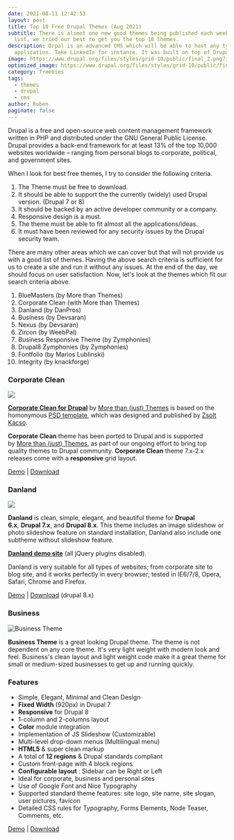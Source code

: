 ```yaml
---
date: 2021-08-11 12:42:53
layout: post
title: Top 10 Free Drupal Themes (Aug 2021)
subtitle: There is alsmot one new good themes being published each week. In this
  list, we tried our best to get you the top 10 themes.
description: Drpal is an advanced CMS which will be able to host any type of web
  application. Take LinkedIn for instance. It was built on top of Drupal
image: https://www.drupal.org/files/styles/grid-10/public/final_2.png?itok=9yH_m2IU
optimized_image: https://www.drupal.org/files/styles/grid-10/public/final_2.png?itok=9yH_m2IU
category: freebies
tags:
  - themes
  - drupal
  - cms
author: Ruben
paginate: false
---
```

Drupal is a free and open-source web content management framework written in PHP and distributed under the GNU General Public License. Drupal provides a back-end framework for at least 13% of the top 10,000 websites worldwide – ranging from personal blogs to corporate, political, and government sites.

When I look for best free themes, I try to consider the following criteria. 

1. The Theme must be free to download.
2. It should be able to support the the currently (widely) used Drupal version. (Drupal 7 or 8)
3. It should be backed by an active developer community or a company.
4. Responsive design is a must.
5. The theme must be able to fit almost all the applications/ideas.
6. It must have been reviewed for any security issues by the Drupal security team.

There are many other areas which we can cover but that will not provide us with a good list of themes. Having the above search criteria is sufficient for us to create a site and run it without any issues. At the end of the day, we should focus on user satisfaction. Now, let's look at the themes which fit our search criteria above.

1. BlueMasters (by More than Themes)
2. Corporate Clean (with More than Themes)
3. Danland (by DanPros)
4. Business (by Devsaran)
5. Nexus (by Devsaran)
6. Zircon (by WeebPal)
7. Business Responsive Theme (by Zymphonies)
8. Drupal8 Zymphonies (by Zymphonies)
9. Fontfolio (by Marios Lublinski)
10. Integrity (by knackforge)

### Corporate Clean

![](https://live.staticflickr.com/6141/5930665407_4decc6b5ef_c.jpg)

**[Corporate Clean for Drupal](http://goo.gl/Cid6D)** by [More than (just) Themes](http://www.morethanthemes.com/?utm_source=corporateclean_drupal&utm_medium=corporateclean_drupal&utm_campaign=corporateclean_drupal&mt-referral=drupalorg-corporateclean) is based on the homonymous [PSD template](http://mttdownloads.s3.amazonaws.com/projects/kaolti/corporateclean_psds.zip), which was designed and published by [Zsolt Kacso](http://www.kaolti.com/).

**Corporate Clean** theme has been ported to Drupal and is supported by [More than (just) Themes](http://www.morethanthemes.com/?utm_source=corporateclean_drupal&utm_medium=corporateclean_drupal&utm_campaign=corporateclean_drupal&mt-referral=drupalorg-corporateclean), as part of our ongoing effort to bring top quality themes to Drupal community. **Corporate Clean** theme 7.x-2.x releases come with a **responsive** grid layout.

[Demo](https://demo.drupalizing.com/corporateclean/site/) | [Download](https://ftp.drupal.org/files/projects/corporateclean-7.x-2.3.tar.gz)



### Danland

![](https://www.drupal.org/files/images/Danland.jpg)

**Danland** is clean, simple, elegant, and beautiful theme for **Drupal 6.x**, **Drupal 7.x**, and **Drupal 8.x**. This theme includes an image slideshow or photo slideshow feature on standard installation, Danland also include one subtheme without slideshow feature.

**[Danland demo site](http://www.danetsoft.com/demo)** (all jQuery plugins disabled).

Danland is very suitable for all types of websites; from corporate site to blog site, and it works perfectly in every browser; tested in IE6/7/8, Opera, Safari, Chrome and Firefox.

[Demo](http://www.danetsoft.com/demo/) | [Download](https://ftp.drupal.org/files/projects/danland-8.x-1.1.tar.gz) (drupal 8.x)



### Business

![Business Theme](https://www.drupal.org/files/styles/grid-3-2x/public/images/Business%20theme.png?itok=6OVvNLBU)



**Business Theme** is a great looking Drupal theme. The theme is not dependent on any core theme. It's very light weight with modern look and feel. Business's clean layout and light weight code make it a great theme for small or medium-sized businesses to get up and running quickly.

### Features

* Simple, Elegant, Minimal and Clean Design
* **Fixed Width** (920px) in Drupal 7
* **Responsive** for Drupal 8
* 1-column and 2-columns layout
* **Color** module integration
* Implementation of JS Slideshow (Customizable)
* Multi-level drop-down menus (Multilingual menu)
* **HTML5** & super clean markup
* A total of **12 regions** & Drupal standards compliant
* Custom front-page with 4 block regions
* **Configurable layout** : Sidebar can be Right or Left
* Ideal for corporate, business and personal sites
* Use of Google Font and Nice Typography
* Supported standard theme features: site logo, site name, site slogan, user pictures, favicon
* Detailed CSS rules for Typography, Forms Elements, Node Teaser, Comments, etc.

[Demo](http://business-theme.techsaran.com/) | [Download](https://ftp.drupal.org/files/projects/business-8.x-1.7.tar.gz)